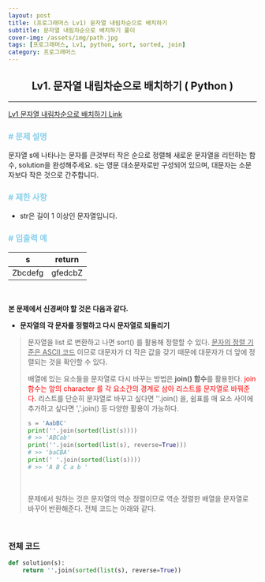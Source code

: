 ```yaml
---
layout: post
title: (프로그래머스 Lv1) 문자열 내림차순으로 배치하기
subtitle: 문자열 내림차순으로 배치하기 풀이
cover-img: /assets/img/path.jpg
tags: [프로그래머스, Lv1, python, sort, sorted, join]
category: 프로그래머스
---
```


<center>
  <h2>
    Lv1. 문자열 내림차순으로 배치하기 ( Python )
  </h2>
</center>

---

[Lv1 문자열 내림차순으로 배치하기 Link](https://programmers.co.kr/learn/courses/30/lessons/12917)

### <span style="color:skyblue"># 문제 설명</span>

문자열 s에 나타나는 문자를 큰것부터 작은 순으로 정렬해 새로운 문자열을 리턴하는 함수, solution을 완성해주세요.
s는 영문 대소문자로만 구성되어 있으며, 대문자는 소문자보다 작은 것으로 간주합니다.

### <span style="color:skyblue"># 제한 사항</span>

- str은 길이 1 이상인 문자열입니다.

### <span style="color:skyblue"># 입출력 예</span>

| s       | return  |
| ------- | ------- |
| Zbcdefg | gfedcbZ |

<br>

 **본 문제에서 신경써야 할 것은 다음과 같다.**

- **문자열의 각 문자를 정렬하고 다시 문자열로 되돌리기**

>   문자열을 list 로 변환하고 나면 sort() 를 활용해 정렬할 수 있다. <u>문자의 정렬 기준은 ASCII 코드</u> 이므로 대문자가 더 작은 값을 갖기 때문에 대문자가 더 앞에 정렬되는 것을 확인할 수 있다. 
>
>   배열에 있는 요소들을 문자열로 다시 바꾸는 방법은 **join() 함수**를 활용한다. <span style='color:red'>join 함수는 앞의 character 를 각 요소간의 경계로 삼아 리스트를 문자열로 바꿔준다.</span> 리스트를 단순히 문자열로 바꾸고 싶다면 ''.join() 을, 쉼표를 매 요소 사이에 추가하고 싶다면 ','.join() 등 다양한 활용이 가능하다. 
>
>   ```python
>   s = 'AabBC'
>   print(''.join(sorted(list(s))))
>   # >> 'ABCab'
>   print(''.join(sorted(list(s), reverse=True)))
>   # >> 'baCBA'
>   print(' '.join(sorted(list(s))))
>   # >> 'A B C a b '
>   ```
>
>   <br>
>
>   문제에서 원하는 것은 문자열의 역순 정렬이므로 역순 정렬한 배열을 문자열로 바꾸어 반환해준다. 전체 코드는 아래와 같다. 

<br>

### 전체 코드

```python
def solution(s):
    return ''.join(sorted(list(s), reverse=True))
```

